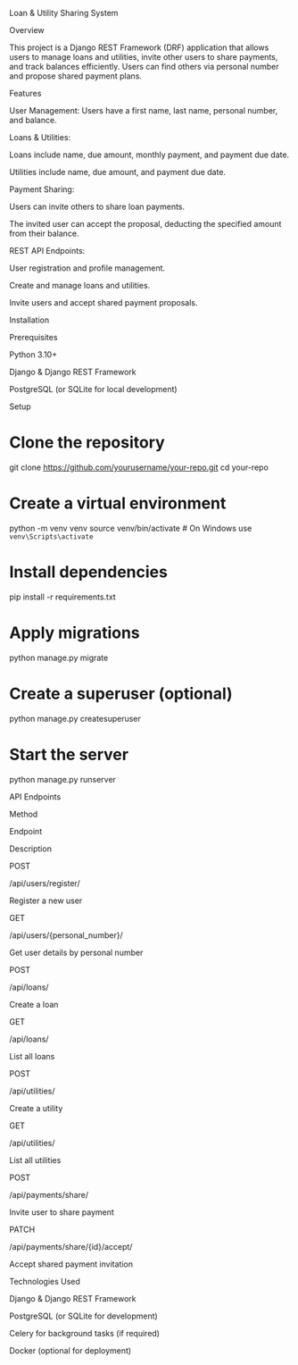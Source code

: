 Loan & Utility Sharing System

Overview

This project is a Django REST Framework (DRF) application that allows users to manage loans and utilities, invite other users to share payments, and track balances efficiently. Users can find others via personal number and propose shared payment plans.

Features

User Management: Users have a first name, last name, personal number, and balance.

Loans & Utilities:

Loans include name, due amount, monthly payment, and payment due date.

Utilities include name, due amount, and payment due date.

Payment Sharing:

Users can invite others to share loan payments.

The invited user can accept the proposal, deducting the specified amount from their balance.

REST API Endpoints:

User registration and profile management.

Create and manage loans and utilities.

Invite users and accept shared payment proposals.

Installation

Prerequisites

Python 3.10+

Django & Django REST Framework

PostgreSQL (or SQLite for local development)

Setup

# Clone the repository
git clone https://github.com/yourusername/your-repo.git
cd your-repo

# Create a virtual environment
python -m venv venv
source venv/bin/activate  # On Windows use `venv\Scripts\activate`

# Install dependencies
pip install -r requirements.txt

# Apply migrations
python manage.py migrate

# Create a superuser (optional)
python manage.py createsuperuser

# Start the server
python manage.py runserver

API Endpoints

Method

Endpoint

Description

POST

/api/users/register/

Register a new user

GET

/api/users/{personal_number}/

Get user details by personal number

POST

/api/loans/

Create a loan

GET

/api/loans/

List all loans

POST

/api/utilities/

Create a utility

GET

/api/utilities/

List all utilities

POST

/api/payments/share/

Invite user to share payment

PATCH

/api/payments/share/{id}/accept/

Accept shared payment invitation

Technologies Used

Django & Django REST Framework

PostgreSQL (or SQLite for development)

Celery for background tasks (if required)

Docker (optional for deployment)
